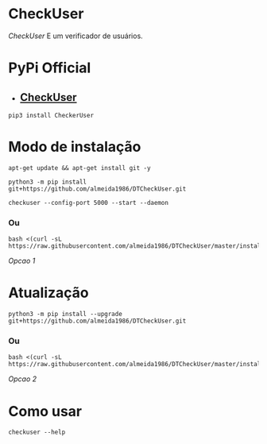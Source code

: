 # CheckUser

*CheckUser* E um verificador de usuários.

# PyPi Official
- ## [CheckUser](https://pypi.org/project/CheckerUser/)

```
pip3 install CheckerUser
```

# Modo de instalação
```
apt-get update && apt-get install git -y
```
```
python3 -m pip install git+https://github.com/almeida1986/DTCheckUser.git
```
```
checkuser --config-port 5000 --start --daemon
```

### Ou
```
bash <(curl -sL https://raw.githubusercontent.com/almeida1986/DTCheckUser/master/install.sh)
```
 *Opcao 1*

# Atualização
```
python3 -m pip install --upgrade git+https://github.com/almeida1986/DTCheckUser.git
```

### Ou
```
bash <(curl -sL https://raw.githubusercontent.com/almeida1986/DTCheckUser/master/install.sh)
```
 *Opcao 2*

# Como usar
```
checkuser --help
```
